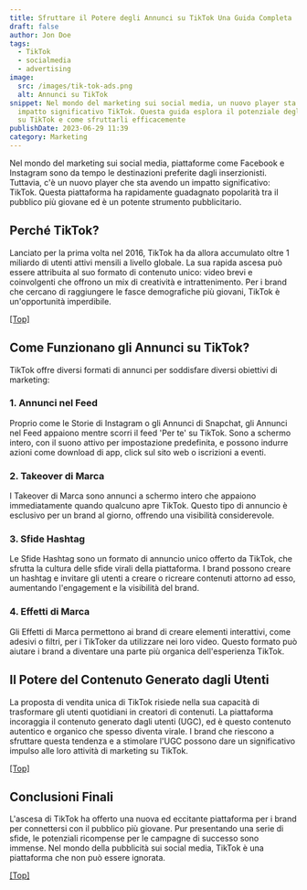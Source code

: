 ```yaml
---
title: Sfruttare il Potere degli Annunci su TikTok Una Guida Completa
draft: false
author: Jon Doe
tags:
  - TikTok
  - socialmedia
  - advertising
image:
  src: /images/tik-tok-ads.png
  alt: Annunci su TikTok
snippet: Nel mondo del marketing sui social media, un nuovo player sta avendo un
  impatto significativo TikTok. Questa guida esplora il potenziale degli annunci
  su TikTok e come sfruttarli efficacemente
publishDate: 2023-06-29 11:39
category: Marketing
---
```


Nel mondo del marketing sui social media, piattaforme come Facebook e Instagram sono da tempo le destinazioni preferite dagli inserzionisti. Tuttavia, c'è un nuovo player che sta avendo un impatto significativo: TikTok. Questa piattaforma ha rapidamente guadagnato popolarità tra il pubblico più giovane ed è un potente strumento pubblicitario.


## Perché TikTok?

Lanciato per la prima volta nel 2016, TikTok ha da allora accumulato oltre 1 miliardo di utenti attivi mensili a livello globale. La sua rapida ascesa può essere attribuita al suo formato di contenuto unico: video brevi e coinvolgenti che offrono un mix di creatività e intrattenimento. Per i brand che cercano di raggiungere le fasce demografiche più giovani, TikTok è un'opportunità imperdibile.

<a href="#top">[Top]</a>

## Come Funzionano gli Annunci su TikTok?

TikTok offre diversi formati di annunci per soddisfare diversi obiettivi di marketing:

### 1. Annunci nel Feed

Proprio come le Storie di Instagram o gli Annunci di Snapchat, gli Annunci nel Feed appaiono mentre scorri il feed 'Per te' su TikTok. Sono a schermo intero, con il suono attivo per impostazione predefinita, e possono indurre azioni come download di app, click sul sito web o iscrizioni a eventi.

### 2. Takeover di Marca

I Takeover di Marca sono annunci a schermo intero che appaiono immediatamente quando qualcuno apre TikTok. Questo tipo di annuncio è esclusivo per un brand al giorno, offrendo una visibilità considerevole.

### 3. Sfide Hashtag

Le Sfide Hashtag sono un formato di annuncio unico offerto da TikTok, che sfrutta la cultura delle sfide virali della piattaforma. I brand possono creare un hashtag e invitare gli utenti a creare o ricreare contenuti attorno ad esso, aumentando l'engagement e la visibilità del brand.

### 4. Effetti di Marca

Gli Effetti di Marca permettono ai brand di creare elementi interattivi, come adesivi o filtri, per i TikToker da utilizzare nei loro video. Questo formato può aiutare i brand a diventare una parte più organica dell'esperienza TikTok.


## Il Potere del Contenuto Generato dagli Utenti

La proposta di vendita unica di TikTok risiede nella sua capacità di trasformare gli utenti quotidiani in creatori di contenuti. La piattaforma incoraggia il contenuto generato dagli utenti (UGC), ed è questo contenuto autentico e organico che spesso diventa virale. I brand che riescono a sfruttare questa tendenza e a stimolare l'UGC possono dare un significativo impulso alle loro attività di marketing su TikTok.

<a href="#top">[Top]</a>

## Conclusioni Finali

L'ascesa di TikTok ha offerto una nuova ed eccitante piattaforma per i brand per connettersi con il pubblico più giovane. Pur presentando una serie di sfide, le potenziali ricompense per le campagne di successo sono immense. Nel mondo della pubblicità sui social media, TikTok è una piattaforma che non può essere ignorata.

<a href="#top">[Top]</a>

